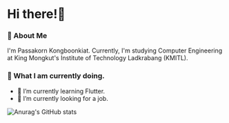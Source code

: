 # Hi there!👋
### 💬 About Me
I'm Passakorn Kongboonkiat. Currently, I'm studying Computer Engineering at King Mongkut's Institute of Technology Ladkrabang (KMITL).

### 💬 What I am currently doing.
- 🌱 I’m currently learning Flutter.
- 🔭 I’m currently looking for a job.

![Anurag's GitHub stats](https://github-readme-stats.vercel.app/api?username=Pskmax&theme=transparent)
<!--
**Pskmax/Pskmax** is a ✨ _special_ ✨ repository because its `README.md` (this file) appears on your GitHub profile.

Here are some ideas to get you started:

- 🔭 I’m currently working on ...
- 🌱 I’m currently learning ...
- 👯 I’m looking to collaborate on ...
- 🤔 I’m looking for help with ...
- 💬 Ask me about ...
- 📫 How to reach me: ...
- 😄 Pronouns: ...
- ⚡ Fun fact: ...
-->

